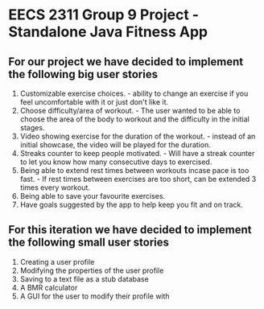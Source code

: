# EECS 2311 Group 9 Project - Standalone Java Fitness App

## For our project we have decided to implement the following big user stories
1. Customizable exercise choices. - ability to change an exercise if you feel uncomfortable with it or just don't like it. 
2. Choose difficulty/area of workout. - The user wanted to be able to choose the area of the body to workout and the difficulty in the initial stages.
3. Video showing exercise for the duration of the workout. - instead of an initial showcase, the video will be played for the duration. 
4. Streaks counter to keep people motivated. - Will have a streak counter to let you know how many consecutive days to exercised. 
5. Being able to extend rest times between workouts incase pace is too fast. - If rest times between exercises are too short, can be extended 3 times every workout.
6. Being able to save your favourite exercises.
7. Have goals suggested by the app to help keep you fit and on track. 

## For this iteration we have decided to implement the following small user stories
1. Creating a user profile
2. Modifying the properties of the user profile
3. Saving to a text file as a stub database
4. A BMR calculator
5. A GUI for the user to modify their profile with
